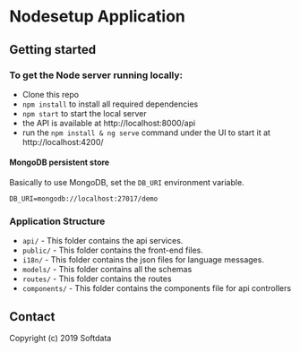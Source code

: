 # Nodesetup Application

## Getting started

### To get the Node server running locally:

- Clone this repo
- `npm install` to install all required dependencies
- `npm start` to start the local server
- the API is available at http://localhost:8000/api
- run the `npm install & ng serve` command under the UI to start it at http://localhost:4200/

#### MongoDB persistent store
Basically to use MongoDB, set the `DB_URI` environment variable.
```
DB_URI=mongodb://localhost:27017/demo
```

### Application Structure
 
- `api/` - This folder contains the api services.
- `public/` - This folder contains the front-end files.
- `i18n/` - This folder contains the json files for language messages.
- `models/` - This folder contains all the schemas
- `routes/` - This folder contains the routes
- `components/` - This folder contains the components file for api controllers


## Contact
Copyright (c) 2019 Softdata
